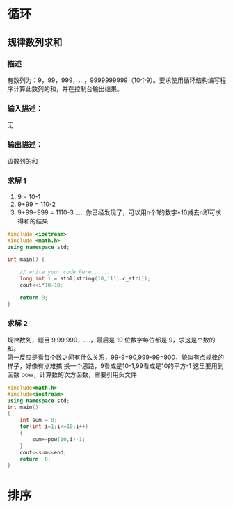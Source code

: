 # 循环
## 规律数列求和
### 描述

有数列为：9，99，999，...，9999999999（10个9）。要求使用循环结构编写程序计算此数列的和，并在控制台输出结果。

### 输入描述：

无

### 输出描述：

该数列的和

### 求解 1
1.  9 = 10-1
2.  9+99 = 110-2
3.  9+99+999 = 1110-3 ..... 你已经发现了，可以用n个1的数字*10减去n即可求得和的结果
```cpp
#include <iostream>
#include <math.h>
using namespace std;

int main() {

    // write your code here......
    long int i = atol(string(10,'1').c_str());
    cout<<i*10-10;

    return 0;
}
```

### 求解 2
规律数列，题目 9,99,999，....，最后是 10 位数字每位都是 9，求这是个数的和。  
第一反应是看每个数之间有什么关系，99-9=90,999-99=900，貌似有点规律的样子，好像有点难搞
换一个思路，9看成是10-1,99看成是10的平方-1
这里要用到函数 pow，计算数的次方函数，需要引用头文件
```cpp
#include<math.h>
#include<iostream>
using namespace std;
int main()
{
    int sum = 0;
    for(int i=1;i<=10;i++)
    {
        sum+=pow(10,i)-1;
    }
    cout<<sum<<end;
    return  0;
}

```


# 排序
